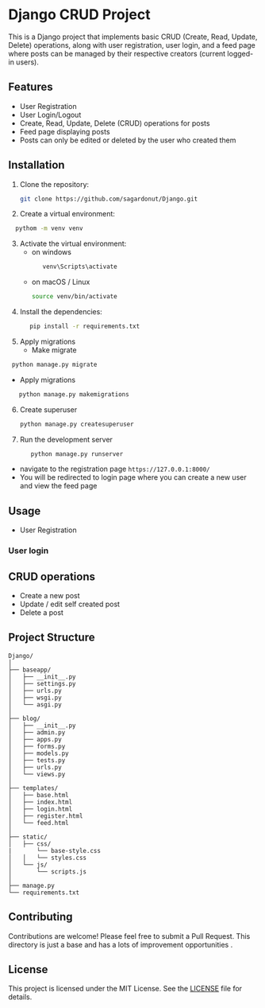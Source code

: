 # Django CRUD Project

This is a Django project that implements basic CRUD (Create, Read, Update, Delete) operations, along with user registration, user login, and a feed page where posts can be managed by their respective creators (current logged-in users).

## Features

- User Registration
- User Login/Logout
- Create, Read, Update, Delete (CRUD) operations for posts
- Feed page displaying posts
- Posts can only be edited or deleted by the user who created them

## Installation

1. Clone the repository:
   ```bash
   git clone https://github.com/sagardonut/Django.git
   ```
2. Create a virtual environment:
```bash
  pythom -m venv venv
```
3. Activate the virtual environment:
   * on windows
     ```bash
        venv\Scripts\activate
     ```
   * on macOS / Linux
     ```bash
     source venv/bin/activate
     ```
4. Install the dependencies:
  ```bash
        pip install -r requirements.txt
  ```
5. Apply migrations
   * Make migrate
  ```bash
   python manage.py migrate
   ```
   * Apply migrations
   ```bash
      python manage.py makemigrations
   ```
6. Create superuser
   ```bash
   python manage.py createsuperuser
   ```
7. Run the development server
   ```bash
      python manage.py runserver
   ```
* navigate to the registration page `https://127.0.0.1:8000/`
* You will be redirected to login page where you can create a new user and view the feed page
  
## Usage
  * User Registration
  ### User login
## CRUD operations
  * Create a new post
  * Update / edit self created post 
  * Delete a post

## Project Structure 
  ```
Django/
│
├── baseapp/
│   ├── __init__.py
│   ├── settings.py
│   ├── urls.py
│   ├── wsgi.py
│   └── asgi.py
│
├── blog/
│   ├── __init__.py
│   ├── admin.py
│   ├── apps.py
│   ├── forms.py
│   ├── models.py
│   ├── tests.py
│   ├── urls.py
│   └── views.py
│
├── templates/
│   ├── base.html
│   ├── index.html
│   ├── login.html
│   ├── register.html
│   └── feed.html
│
├── static/
│   ├── css/
|       └── base-style.css
│   │   └── styles.css
│   └── js/
│       └── scripts.js
│
├── manage.py
└── requirements.txt
```
## Contributing
Contributions are welcome! Please feel free to submit a Pull Request. This directory is just 
a base and has a lots of improvement opportunities .

## License

This project is licensed under the MIT License. See the [LICENSE](LICENSE) file for details.
